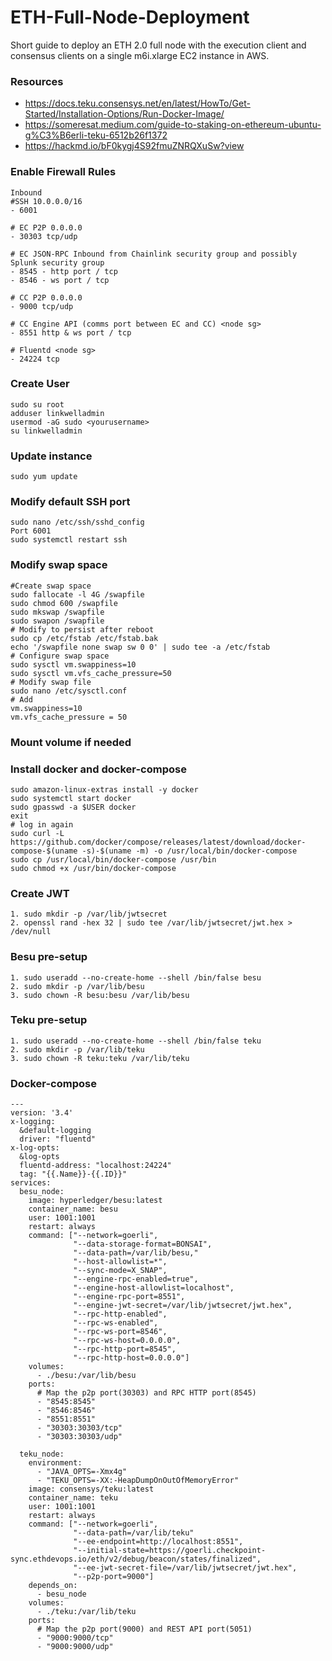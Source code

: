 # ETH-Full-Node-Deployment
Short guide to deploy an ETH 2.0 full node with the execution client and consensus clients on a single m6i.xlarge EC2 instance in AWS.

### Resources
* https://docs.teku.consensys.net/en/latest/HowTo/Get-Started/Installation-Options/Run-Docker-Image/
* https://someresat.medium.com/guide-to-staking-on-ethereum-ubuntu-g%C3%B6erli-teku-6512b26f1372
* https://hackmd.io/bF0kygj4S92fmuZNRQXuSw?view

### Enable Firewall Rules
```
Inbound
#SSH 10.0.0.0/16
- 6001 

# EC P2P 0.0.0.0
- 30303 tcp/udp

# EC JSON-RPC Inbound from Chainlink security group and possibly Splunk security group
- 8545 - http port / tcp
- 8546 - ws port / tcp

# CC P2P 0.0.0.0
- 9000 tcp/udp

# CC Engine API (comms port between EC and CC) <node sg>
- 8551 http & ws port / tcp

# Fluentd <node sg>
- 24224 tcp
```

### Create User
```
sudo su root
adduser linkwelladmin
usermod -aG sudo <yourusername>
su linkwelladmin
```

### Update instance
```
sudo yum update
```

### Modify default SSH port
```
sudo nano /etc/ssh/sshd_config
Port 6001
sudo systemctl restart ssh
```

### Modify swap space
```
#Create swap space
sudo fallocate -l 4G /swapfile
sudo chmod 600 /swapfile
sudo mkswap /swapfile
sudo swapon /swapfile
# Modify to persist after reboot
sudo cp /etc/fstab /etc/fstab.bak
echo '/swapfile none swap sw 0 0' | sudo tee -a /etc/fstab
# Configure swap space
sudo sysctl vm.swappiness=10
sudo sysctl vm.vfs_cache_pressure=50
# Modify swap file
sudo nano /etc/sysctl.conf
# Add
vm.swappiness=10
vm.vfs_cache_pressure = 50
```

### Mount volume if needed

### Install docker and docker-compose
```
sudo amazon-linux-extras install -y docker
sudo systemctl start docker
sudo gpasswd -a $USER docker
exit
# log in again
sudo curl -L https://github.com/docker/compose/releases/latest/download/docker-compose-$(uname -s)-$(uname -m) -o /usr/local/bin/docker-compose
sudo cp /usr/local/bin/docker-compose /usr/bin
sudo chmod +x /usr/bin/docker-compose
```


### Create JWT
```
1. sudo mkdir -p /var/lib/jwtsecret
2. openssl rand -hex 32 | sudo tee /var/lib/jwtsecret/jwt.hex > /dev/null
```

### Besu pre-setup
```
1. sudo useradd --no-create-home --shell /bin/false besu
2. sudo mkdir -p /var/lib/besu
3. sudo chown -R besu:besu /var/lib/besu
```

### Teku pre-setup
```
1. sudo useradd --no-create-home --shell /bin/false teku
2. sudo mkdir -p /var/lib/teku
3. sudo chown -R teku:teku /var/lib/teku
```

### Docker-compose
```
---
version: '3.4'
x-logging:
  &default-logging
  driver: "fluentd"
x-log-opts:
  &log-opts
  fluentd-address: "localhost:24224"
  tag: "{{.Name}}-{{.ID}}"
services:
  besu_node:
    image: hyperledger/besu:latest
    container_name: besu
    user: 1001:1001
    restart: always
    command: ["--network=goerli",
              "--data-storage-format=BONSAI",
              "--data-path=/var/lib/besu,"
              "--host-allowlist=*",
              "--sync-mode=X_SNAP",
              "--engine-rpc-enabled=true",
              "--engine-host-allowlist=localhost",
              "--engine-rpc-port=8551",
              "--engine-jwt-secret=/var/lib/jwtsecret/jwt.hex",
              "--rpc-http-enabled",
              "--rpc-ws-enabled",
              "--rpc-ws-port=8546",
              "--rpc-ws-host=0.0.0.0",
              "--rpc-http-port=8545",
              "--rpc-http-host=0.0.0.0"]
    volumes:
      - ./besu:/var/lib/besu
    ports:
      # Map the p2p port(30303) and RPC HTTP port(8545)
      - "8545:8545"
      - "8546:8546"
      - "8551:8551"
      - "30303:30303/tcp"
      - "30303:30303/udp"

  teku_node:
    environment:
      - "JAVA_OPTS=-Xmx4g"
      - "TEKU_OPTS=-XX:-HeapDumpOnOutOfMemoryError"
    image: consensys/teku:latest
    container_name: teku
    user: 1001:1001
    restart: always
    command: ["--network=goerli",
              "--data-path=/var/lib/teku"
              "--ee-endpoint=http://localhost:8551",
              "--initial-state=https://goerli.checkpoint-sync.ethdevops.io/eth/v2/debug/beacon/states/finalized",
              "--ee-jwt-secret-file=/var/lib/jwtsecret/jwt.hex",
              "--p2p-port=9000"]
    depends_on:
      - besu_node
    volumes:
      - ./teku:/var/lib/teku
    ports:
      # Map the p2p port(9000) and REST API port(5051)
      - "9000:9000/tcp"
      - "9000:9000/udp"
```
